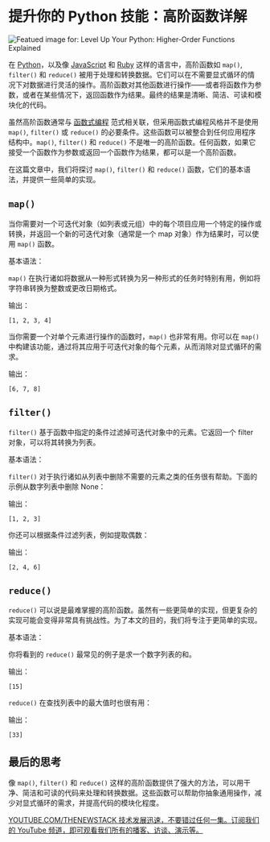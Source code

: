 # 提升你的 Python 技能：高阶函数详解

![Featued image for: Level Up Your Python: Higher-Order Functions Explained](https://cdn.thenewstack.io/media/2025/03/2ee18a0d-ruliff-andrean-6o2_eo628cq-unsplash-1-1024x683.jpg)

在 [Python](https://thenewstack.io/python/)，以及像 [JavaScript](https://thenewstack.io/javascript/) 和 [Ruby](https://thenewstack.io/return-to-the-rails-way-installing-ruby-on-rails-in-2024/) 这样的语言中，高阶函数如 `map()`, `filter()` 和 `reduce()` 被用于处理和转换数据。它们可以在不需要显式循环的情况下对数据进行灵活的操作。高阶函数对其他函数进行操作——或者将函数作为参数，或者在某些情况下，返回函数作为结果。最终的结果是清晰、简洁、可读和模块化的代码。

虽然高阶函数通常与 [函数式编程](https://thenewstack.io/introduction-to-gleam-a-new-functional-programming-language/) 范式相关联，但采用函数式编程风格并不是使用 `map()`, `filter()` 或 `reduce()` 的必要条件。这些函数可以被整合到任何应用程序结构中。`map()`, `filter()` 和 `reduce()` 不是唯一的高阶函数。任何函数，如果它接受一个函数作为参数或返回一个函数作为结果，都可以是一个高阶函数。

在这篇文章中，我们将探讨 `map()`, `filter()` 和 `reduce()` 函数，它们的基本语法，并提供一些简单的实现。

## `map()`

当你需要对一个可迭代对象（如列表或元组）中的每个项目应用一个特定的操作或转换，并返回一个新的可迭代对象（通常是一个 map 对象）作为结果时，可以使用 `map()` 函数。

基本语法：

`map()` 在执行诸如将数据从一种形式转换为另一种形式的任务时特别有用，例如将字符串转换为整数或更改日期格式。

输出：

```
[1, 2, 3, 4]
```

当你需要一个对单个元素进行操作的函数时，`map()` 也非常有用。你可以在 `map()` 中构建该功能，通过将其应用于可迭代对象的每个元素，从而消除对显式循环的需求。

输出：

```
[6, 7, 8]
```

## `filter()`

`filter()` 基于函数中指定的条件过滤掉可迭代对象中的元素。它返回一个 filter 对象，可以将其转换为列表。

基本语法：

`filter()` 对于执行诸如从列表中删除不需要的元素之类的任务很有帮助。下面的示例从数字列表中删除 None：

输出：

```
[1, 2, 3]
```

你还可以根据条件过滤列表，例如提取偶数：

输出：

```
[2, 4, 6]
```

## `reduce()`

`reduce()` 可以说是最难掌握的高阶函数。虽然有一些更简单的实现，但更复杂的实现可能会变得非常具有挑战性。为了本文的目的，我们将专注于更简单的实现。

基本语法：

你将看到的 `reduce()` 最常见的例子是求一个数字列表的和。

输出：

```
[15]
```

`reduce()` 在查找列表中的最大值时也很有用：

输出：

```
[33]
```

## 最后的思考

像 `map()`, `filter()` 和 `reduce()` 这样的高阶函数提供了强大的方法，可以用干净、简洁和可读的代码来处理和转换数据。这些函数可以帮助你抽象通用操作，减少对显式循环的需求，并提高代码的模块化程度。

[
YOUTUBE.COM/THENEWSTACK
技术发展迅速，不要错过任何一集。订阅我们的 YouTube
频道，即可观看我们所有的播客、访谈、演示等。
](https://youtube.com/thenewstack?sub_confirmation=1)